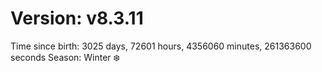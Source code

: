 # Version: v8.3.11
Time since birth: 3025 days, 72601 hours, 4356060 minutes, 261363600 seconds
Season: Winter ❄️
